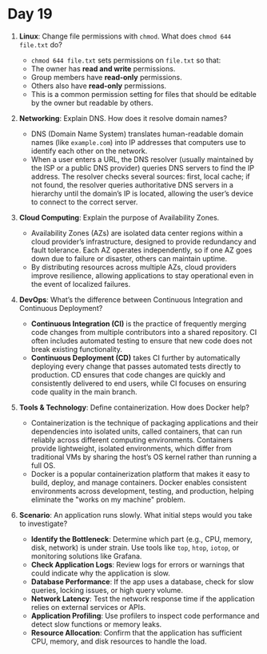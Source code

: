 # Day 19

1. **Linux**: Change file permissions with `chmod`. What does `chmod 644 file.txt` do?
   - `chmod 644 file.txt` sets permissions on `file.txt` so that:
    - The owner has **read and write** permissions.
    - Group members have **read-only** permissions.
    - Others also have **read-only** permissions.
   - This is a common permission setting for files that should be editable by the owner but readable by others.


2. **Networking**: Explain DNS. How does it resolve domain names?
   - DNS (Domain Name System) translates human-readable domain names (like `example.com`) into IP addresses that computers use to identify each other on the network.
   - When a user enters a URL, the DNS resolver (usually maintained by the ISP or a public DNS provider) queries DNS servers to find the IP address. The resolver checks several sources: first, local cache; if not found, the resolver queries authoritative DNS servers in a hierarchy until the domain’s IP is located, allowing the user’s device to connect to the correct server.


3. **Cloud Computing**: Explain the purpose of Availability Zones.
   - Availability Zones (AZs) are isolated data center regions within a cloud provider’s infrastructure, designed to provide redundancy and fault tolerance. Each AZ operates independently, so if one AZ goes down due to failure or disaster, others can maintain uptime. 
   - By distributing resources across multiple AZs, cloud providers improve resilience, allowing applications to stay operational even in the event of localized failures.


4. **DevOps**: What’s the difference between Continuous Integration and Continuous Deployment?
   - **Continuous Integration (CI)** is the practice of frequently merging code changes from multiple contributors into a shared repository. CI often includes automated testing to ensure that new code does not break existing functionality.
   - **Continuous Deployment (CD)** takes CI further by automatically deploying every change that passes automated tests directly to production. CD ensures that code changes are quickly and consistently delivered to end users, while CI focuses on ensuring code quality in the main branch.


5. **Tools & Technology**: Define containerization. How does Docker help?
   - Containerization is the technique of packaging applications and their dependencies into isolated units, called containers, that can run reliably across different computing environments. Containers provide lightweight, isolated environments, which differ from traditional VMs by sharing the host’s OS kernel rather than running a full OS.
   - Docker is a popular containerization platform that makes it easy to build, deploy, and manage containers. Docker enables consistent environments across development, testing, and production, helping eliminate the "works on my machine" problem.


6. **Scenario**: An application runs slowly. What initial steps would you take to investigate?
   - **Identify the Bottleneck**: Determine which part (e.g., CPU, memory, disk, network) is under strain. Use tools like `top`, `htop`, `iotop`, or monitoring solutions like Grafana.
   - **Check Application Logs**: Review logs for errors or warnings that could indicate why the application is slow.
   - **Database Performance**: If the app uses a database, check for slow queries, locking issues, or high query volume.
   - **Network Latency**: Test the network response time if the application relies on external services or APIs.
   - **Application Profiling**: Use profilers to inspect code performance and detect slow functions or memory leaks.
   - **Resource Allocation**: Confirm that the application has sufficient CPU, memory, and disk resources to handle the load.

